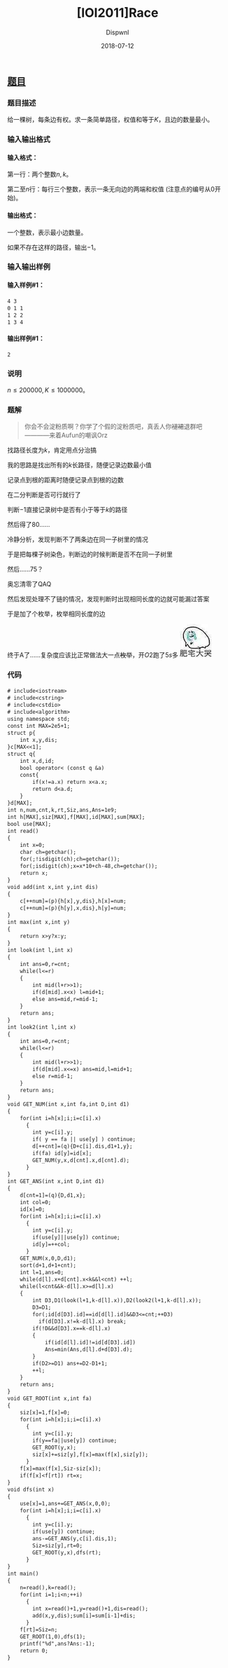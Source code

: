 ﻿---
layout:     post
title:      "[IOI2011]Race"
date:       2018-07-12
author:     "Dispwnl"
header-img: "img/used/568.jpg"
catalog: true
tags:
    - 点分治
    - 瞎搞
---
## [题目](https://www.luogu.org/problemnew/show/P4149)
### 题目描述
给一棵树，每条边有权。求一条简单路径，权值和等于$K$，且边的数量最小。

### 输入输出格式
#### 输入格式：
第一行：两个整数$n,k$。

第二至$n$行：每行三个整数，表示一条无向边的两端和权值 (注意点的编号从$0$开始)。

#### 输出格式：
一个整数，表示最小边数量。

如果不存在这样的路径，输出$-1$。

### 输入输出样例
#### 输入样例#1： 
```
4 3
0 1 1
1 2 2
1 3 4
```
#### 输出样例#1： 
```
2
```
### 说明
$n\leq 200000,K\leq 1000000$。

### 题解

>你会不会淀粉质啊？你学了个假的淀粉质吧，真丢人你~~褪裙~~退群吧
>————来着Aufun的嘲讽Orz

找路径长度为$k$，肯定用点分治搞

我的思路是找出所有的$k$长路径，随便记录边数最小值

记录点到根的距离时随便记录点到根的边数

在二分判断是否可行就行了

判断$-1$直接记录树中是否有小于等于$k$的路径

然后得了80……

冷静分析，发现判断不了两条边在同一子树里的情况

于是把每棵子树染色，判断边的时候判断是否不在同一子树里

然后……75？

奥忘清零了QAQ

然后发现处理不了链的情况，发现判断时出现相同长度的边就可能漏过答案

于是加了个枚举，枚举相同长度的边

终于A了……复杂度应该比正常做法大一点~~枚举~~，开$O2$跑了$5s$多
![](/img/qaq/346.jpg)

### 代码
```
# include<iostream>
# include<cstring>
# include<cstdio>
# include<algorithm>
using namespace std;
const int MAX=2e5+1;
struct p{
	int x,y,dis;
}c[MAX<<1];
struct q{
	int x,d,id;
	bool operator< (const q &a)
	const{
		if(x!=a.x) return x<a.x;
		return d<a.d;
	}
}d[MAX];
int n,num,cnt,k,rt,Siz,ans,Ans=1e9;
int h[MAX],siz[MAX],f[MAX],id[MAX],sum[MAX];
bool use[MAX];
int read()
{
	int x=0;
	char ch=getchar();
	for(;!isdigit(ch);ch=getchar());
	for(;isdigit(ch);x=x*10+ch-48,ch=getchar());
	return x;
}
void add(int x,int y,int dis)
{
	c[++num]=(p){h[x],y,dis},h[x]=num;
	c[++num]=(p){h[y],x,dis},h[y]=num;
}
int max(int x,int y)
{
	return x>y?x:y;
}
int look(int l,int x)
{
	int ans=0,r=cnt;
	while(l<=r)
	{
		int mid(l+r>>1);
		if(d[mid].x<x) l=mid+1;
		else ans=mid,r=mid-1;
	}
	return ans;
}
int look2(int l,int x)
{
	int ans=0,r=cnt;
	while(l<=r)
	{
		int mid(l+r>>1);
		if(d[mid].x<=x) ans=mid,l=mid+1;
		else r=mid-1;
	}
	return ans;
}
void GET_NUM(int x,int fa,int D,int d1)
{
	for(int i=h[x];i;i=c[i].x)
	  {
	  	int y=c[i].y;
	  	if( y == fa || use[y] ) continue;
	  	d[++cnt]=(q){D+c[i].dis,d1+1,y};
	  	if(fa) id[y]=id[x];
	  	GET_NUM(y,x,d[cnt].x,d[cnt].d);
	  }
}
int GET_ANS(int x,int D,int d1)
{
	d[cnt=1]=(q){D,d1,x};
	int col=0;
	id[x]=0;
	for(int i=h[x];i;i=c[i].x)
	  {
	  	int y=c[i].y;
	  	if(use[y]||use[y]) continue;
	  	id[y]=++col;
	  }
	GET_NUM(x,0,D,d1);
	sort(d+1,d+1+cnt);
	int l=1,ans=0;
	while(d[l].x+d[cnt].x<k&&l<cnt) ++l;
	while(l<cnt&&k-d[l].x>=d[l].x)
	{
		int D3,D1(look(l+1,k-d[l].x)),D2(look2(l+1,k-d[l].x));
		D3=D1; 
		for(;id[d[D3].id]==id[d[l].id]&&D3<=cnt;++D3)
		  if(d[D3].x!=k-d[l].x) break;
		if(!D&&d[D3].x==k-d[l].x)
		{
			if(id[d[l].id]!=id[d[D3].id])
			Ans=min(Ans,d[l].d+d[D3].d);
		}
		if(D2>=D1) ans+=D2-D1+1;
		++l;
	}
	return ans;
}
void GET_ROOT(int x,int fa)
{
	siz[x]=1,f[x]=0;
	for(int i=h[x];i;i=c[i].x)
	  {
	  	int y=c[i].y;
	  	if(y==fa||use[y]) continue;
	  	GET_ROOT(y,x);
	  	siz[x]+=siz[y],f[x]=max(f[x],siz[y]);
	  }
	f[x]=max(f[x],Siz-siz[x]);
	if(f[x]<f[rt]) rt=x;
}
void dfs(int x)
{
	use[x]=1,ans+=GET_ANS(x,0,0);
	for(int i=h[x];i;i=c[i].x)
	  {
	  	int y=c[i].y;
	  	if(use[y]) continue;
	  	ans-=GET_ANS(y,c[i].dis,1);
	  	Siz=siz[y],rt=0;
	  	GET_ROOT(y,x),dfs(rt);
	  }
}
int main()
{
	n=read(),k=read();
	for(int i=1;i<n;++i)
	  {
	  	int x=read()+1,y=read()+1,dis=read();
	  	add(x,y,dis);sum[i]=sum[i-1]+dis;
	  }
	f[rt]=Siz=n;
	GET_ROOT(1,0),dfs(1);
	printf("%d",ans?Ans:-1);
	return 0;
}
```
